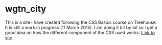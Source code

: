 # wgtn_city

This is a site I have created following the CSS Basics course on Treehouse. It is still a work in progress (11 March 2015). I am doing it bit by bit so I get a good idea on how the different component of the CSS used works.
[Link to site]()
